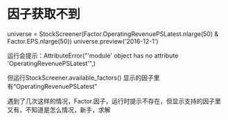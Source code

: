 # 因子获取不到

universe = StockScreener(Factor.OperatingRevenuePSLatest.nlarge(50) & Factor.EPS.nlarge(50))
universe.preview('2016-12-1')

运行会提示：AttributeError("'module' object has no attribute 'OperatingRevenuePSLatest'",)

但运行StockScreener.available_factors() 显示的因子里有“OperatingRevenuePSLatest”

遇到了几次这样的情况，Factor.因子，运行时提示不存在，但显示支持的因子里又有，不知道是怎么情况，新手，求解